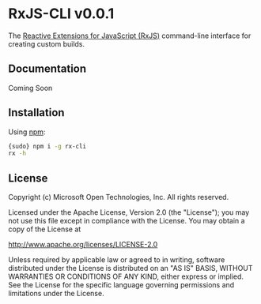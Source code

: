 RxJS-CLI v0.0.1
===============

The [Reactive Extensions for JavaScript (RxJS)](https://github.com/Reactive-Extensions/RxJS) command-line interface for creating custom builds.

## Documentation ##

Coming Soon

## Installation ##

Using [npm](http://npmjs.org):

```bash
{sudo} npm i -g rx-cli
rx -h
```

## License ##

Copyright (c) Microsoft Open Technologies, Inc.  All rights reserved.

Licensed under the Apache License, Version 2.0 (the "License"); you
may not use this file except in compliance with the License. You may
obtain a copy of the License at

http://www.apache.org/licenses/LICENSE-2.0

Unless required by applicable law or agreed to in writing, software
distributed under the License is distributed on an "AS IS" BASIS,
WITHOUT WARRANTIES OR CONDITIONS OF ANY KIND, either express or
implied. See the License for the specific language governing permissions
and limitations under the License.
